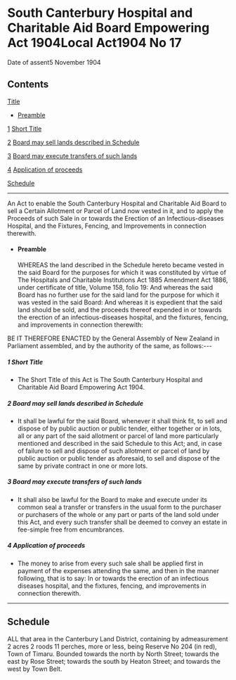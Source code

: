 # South Canterbury Hospital and Charitable Aid Board Empowering Act 1904Local Act1904 No 17

Date of assent5 November 1904

## Contents

[Title][0]
    
*   [Preamble][1]

[1][2] [Short Title][2]

[2][3] [Board may sell lands described in Schedule][3]

[3][4] [Board may execute transfers of such lands][4]

[4][5] [Application of proceeds][5]

[Schedule][6]  
[][6]

---

An Act to enable the South Canterbury Hospital and Charitable Aid Board to sell a Certain Allotment or Parcel of Land now vested in it, and to apply the Proceeds of such Sale in or towards the Erection of an Infectious-diseases Hospital, and the Fixtures, Fencing, and Improvements in connection therewith.
    
*   #### Preamble
    
    WHEREAS the land described in the Schedule hereto became vested in the said Board for the purposes for which it was constituted by virtue of The Hospitals and Charitable Institutions Act 1885 Amendment Act 1886, under certificate of title, Volume 158, folio 19: And whereas the said Board has no further use for the said land for the purpose for which it was vested in the said Board: And whereas it is expedient that the said land should be sold, and the proceeds thereof expended in or towards the erection of an infectious-diseases hospital, and the fixtures, fencing, and improvements in connection therewith:

BE IT THEREFORE ENACTED by the General Assembly of New Zealand in Parliament assembled, and by the authority of the same, as follows:---

##### 1 Short Title
    
*   The Short Title of this Act is The South Canterbury Hospital and Charitable Aid Board Empowering Act 1904\.

##### 2 Board may sell lands described in Schedule
    
*   It shall be lawful for the said Board, whenever it shall think fit, to sell and dispose of by public auction or public tender, either together or in lots, all or any part of the said allotment or parcel of land more particularly mentioned and described in the said Schedule to this Act; and, in case of failure to sell and dispose of such allotment or parcel of land by public auction or public tender as aforesaid, to sell and dispose of the same by private contract in one or more lots.

##### 3 Board may execute transfers of such lands
    
*   It shall also be lawful for the Board to make and execute under its common seal a transfer or transfers in the usual form to the purchaser or purchasers of the whole or any part or parts of the land sold under this Act, and every such transfer shall be deemed to convey an estate in fee-simple free from encumbrances.

##### 4 Application of proceeds
    
*   The money to arise from every such sale shall be applied first in payment of the expenses attending the same, and then in the manner following, that is to say: In or towards the erection of an infectious diseases hospital, and the fixtures, fencing, and improvements in connection therewith.

---

## Schedule

ALL that area in the Canterbury Land District, containing by admeasurement 2 acres 2 roods 11 perches, more or less, being Reserve No 204 (in red), Town of Timaru. Bounded towards the north by North Street; towards the east by Rose Street; towards the south by Heaton Street; and towards the west by Town Belt.

[0]: http://www.legislation.govt.nz/act/local/1904/0017/latest/whole.html#DLM29057
[1]: http://www.legislation.govt.nz/act/local/1904/0017/latest/whole.html#DLM29058
[2]: http://www.legislation.govt.nz/act/local/1904/0017/latest/whole.html#DLM29061
[3]: http://www.legislation.govt.nz/act/local/1904/0017/latest/whole.html#DLM29062
[4]: http://www.legislation.govt.nz/act/local/1904/0017/latest/whole.html#DLM29063
[5]: http://www.legislation.govt.nz/act/local/1904/0017/latest/whole.html#DLM29064
[6]: http://www.legislation.govt.nz/act/local/1904/0017/latest/whole.html#DLM29065